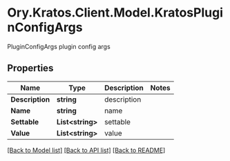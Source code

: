 # Ory.Kratos.Client.Model.KratosPluginConfigArgs
PluginConfigArgs plugin config args

## Properties

Name | Type | Description | Notes
------------ | ------------- | ------------- | -------------
**Description** | **string** | description | 
**Name** | **string** | name | 
**Settable** | **List&lt;string&gt;** | settable | 
**Value** | **List&lt;string&gt;** | value | 

[[Back to Model list]](../README.md#documentation-for-models) [[Back to API list]](../README.md#documentation-for-api-endpoints) [[Back to README]](../README.md)

